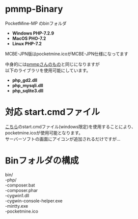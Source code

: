 # pmmp-Binary
PocketMine-MP のbinフォルダ  <br>
* **Windows PHP-7.2.9** <br>
* **MacOS PHO-7.2** <br>
* **Linux PHP-7.2** <br>

MCBE-JPN版はpocketmine.icoがMCBE-JPN仕様になってます<br>

中身的には[pmmpさんのもの](https://ci.appveyor.com/project/pmmp/php-build-scripts/history)と同じになりますが <br>
以下のライブラリを使用可能にしています。<br>

* **php_gd2.dll <br>**
* **php_mysqli.dll <br>**
* **php_sqlite3.dll <br>**


# 対応 start.cmdファイル
[こちら](https://github.com/shoki-3738/pmmp-Binary/blob/master/start.cmd)のstart.cmdファイル(windows限定)を使用することにより、pocketmine.icoが使用可能となります。<br>
サーバーソフトの画面にアイコンが追加されるだけですが...


# Binフォルダの構成  
bin/  
  -php/  
  -composer.bat  
  -composer.phar  
  -cygwin1.dll  
  -cygwin-console-helper.exe  
  -mintty.exe  
  -pocketmine.ico  
